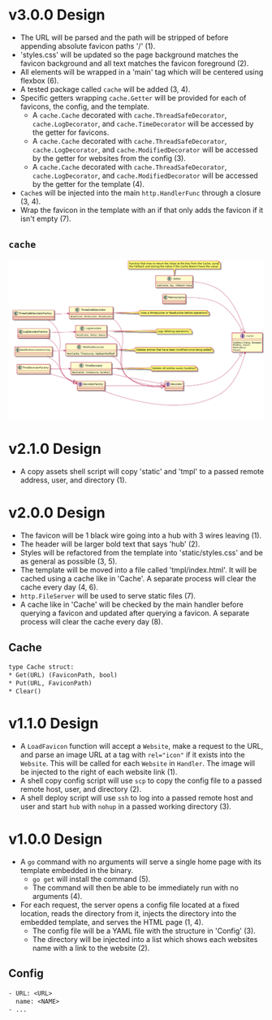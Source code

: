 # v3.0.0 Design

* The URL will be parsed and the path will be stripped of before appending
  absolute favicon paths '/' (1).
* 'styles.css' will be updated so the page background matches the favicon
  background and all text matches the favicon foreground (2).
* All elements will be wrapped in a 'main' tag which will be centered using
  flexbox (6).
* A tested package called `cache` will be added (3, 4).
* Specific getters wrapping `cache.Getter` will be provided for each of
  favicons, the config, and the template.
    - A `cache.Cache` decorated with `cache.ThreadSafeDecorator`,
      `cache.LogDecorator`, and `cache.TimeDecorator` will be accessed by the
      getter for favicons.
    - A `cache.Cache` decorated with `cache.ThreadSafeDecorator`,
      `cache.LogDecorator`, and `cache.ModifiedDecorator` will be accessed by
      the getter for websites from the config (3).
    - A `cache.Cache` decorated with `cache.ThreadSafeDecorator`,
      `cache.LogDecorator`, and `cache.ModifiedDecorator` will be accessed by
      the getter for the template (4).
* `Cache`s will be injected into the main `http.HandlerFunc` through a
  closure (3, 4).
* Wrap the favicon in the template with an if that only adds the favicon if it
  isn't empty (7).

## `cache`

![`cache` Design](cache_uml.png)

# v2.1.0 Design

* A copy assets shell script will copy 'static' and 'tmpl' to a passed remote
  address, user, and directory (1).

# v2.0.0 Design

* The favicon will be 1 black wire going into a hub with 3 wires leaving (1).
* The header will be larger bold text that says 'hub' (2).
* Styles will be refactored from the template into 'static/styles.css' and be as
  general as possible (3, 5).
* The template will be moved into a file called 'tmpl/index.html'. It will be
  cached using a cache like in 'Cache'. A separate process will clear the cache
  every day (4, 6).
* `http.FileServer` will be used to serve static files (7).
* A cache like in 'Cache' will be checked by the main handler before querying a
  favicon and updated after querying a favicon. A separate process will clear
  the cache every day (8).

## Cache

```
type Cache struct:
* Get(URL) (FaviconPath, bool)
* Put(URL, FaviconPath)
* Clear()
```

# v1.1.0 Design

* A `LoadFavicon` function will accept a `Website`, make a request to the
  URL, and parse an image URL at a tag with `rel="icon"` if it exists into the
  `Website`. This will be called for each `Website` in `Handler`. The image will
  be injected to the right of each website link (1).
* A shell copy config script will use `scp` to copy the config file to a passed
  remote host, user, and directory (2).
* A shell deploy script will use `ssh` to log into a passed remote host and user
  and start `hub` with `nohup` in a passed working directory (3).

# v1.0.0 Design

* A `go` command with no arguments will serve a single home page with its
  template embedded in the binary.
    - `go get` will install the command (5).
    - The command will then be able to be immediately run with no arguments (4).
* For each request, the server opens a config file located at a fixed location,
  reads the directory from it, injects the directory into the embedded template,
  and serves the HTML page (1, 4).
    - The config file will be a YAML file with the structure in 'Config' (3).
    - The directory will be injected into a list which shows each websites name
      with a link to the website (2).

## Config

```
- URL: <URL>
  name: <NAME>
- ...
```
